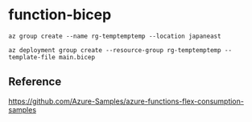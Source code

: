 # function-bicep
```
az group create --name rg-temptemptemp --location japaneast

az deployment group create --resource-group rg-temptemptemp --template-file main.bicep
```
## Reference
https://github.com/Azure-Samples/azure-functions-flex-consumption-samples
